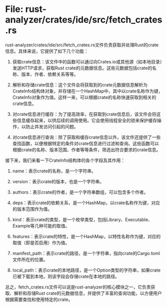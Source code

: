 # File: rust-analyzer/crates/ide/src/fetch_crates.rs

rust-analyzer/crates/ide/src/fetch_crates.rs文件负责获取并处理Rust的crate信息。具体来说，它提供了如下几个功能：

1. 获取crate信息：该文件中的函数可以通过向Crates.io或其他源（如本地目录）发送HTTP请求，获取Rust crate的元数据信息。这些元数据包括crate的名称、版本、作者、依赖关系等等。

2. 解析和存储crate信息：这个文件会将获取到的crate元数据信息解析为CrateInfo结构体对象，并存储在一个HashMap中，其中以crate名称作为键，CrateInfo对象作为值。这样一来，可以根据crate的名称快速获取到相关的crate信息。

3. 对crate信息进行缓存：为了提高效率，在获取到crate信息后，该文件会将这些信息缓存起来，以供后续的调用使用。它会使用线程安全的锁来保护缓存操作，以防止并发访问引起的问题。

4. 对crate信息进行查询：除了获取和缓存crate信息以外，该文件还提供了一些查找函数，以便根据特定的条件对crate信息进行过滤和查询。这些函数可以根据crate的名称、版本范围、作者等等条件，筛选出符合要求的crate信息。

接下来，我们来看一下CrateInfo结构体的各个字段及其作用：

1. name：表示crate的名称，是一个字符串。

2. version：表示crate的版本，也是一个字符串。

3. authors：表示crate的作者，是一个字符串数组，可以包含多个作者。

4. deps：表示crate的依赖关系，是一个HashMap，以crate名称作为键，对应的版本范围作为值。

5. kind：表示crate的类型，是一个枚举类型，包括Library、Executable、Example等几种可能的取值。

6. features：表示crate的特性，是一个HashMap，以特性名称作为键，对应的取值（即是否启用）作为值。

7. manifest_path：表示crate的路径，是一个字符串，指向crate的Cargo.toml文件所在的位置。

8. local_path：表示crate的本地路径，是一个Option类型的字符串，如果crate已被下载到本地，则该字段会存储crate在本地的路径。

总之，fetch_crates.rs文件可以说是rust-analyzer的核心模块之一，它负责获取、解析和存储Rust crate的元数据信息，并提供了丰富的查询功能，以方便用户根据需要查找和使用特定的crate。

